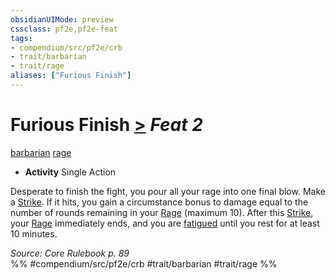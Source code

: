 ```yaml
---
obsidianUIMode: preview
cssclass: pf2e,pf2e-feat
tags:
- compendium/src/pf2e/crb
- trait/barbarian
- trait/rage
aliases: ["Furious Finish"]
---
```

# Furious Finish  [>](../../rules/core-rulebook/chapter-9-playing-the-game.md#Actions "Single Action") *Feat 2*  
[barbarian](../../rules/traits/barbarian.md)  [rage](../../rules/traits/rage.md)  

- **Activity** Single Action

Desperate to finish the fight, you pour all your rage into one final blow. Make a [Strike](../../rules/actions/strike.md). If it hits, you gain a circumstance bonus to damage equal to the number of rounds remaining in your [Rage](../../rules/actions/rage.md) (maximum 10). After this [Strike](../../rules/actions/strike.md), your [Rage](../../rules/actions/rage.md) immediately ends, and you are [fatigued](../../rules/conditions.md#Fatigued) until you rest for at least 10 minutes.

*Source: Core Rulebook p. 89*  
%% #compendium/src/pf2e/crb #trait/barbarian #trait/rage %%